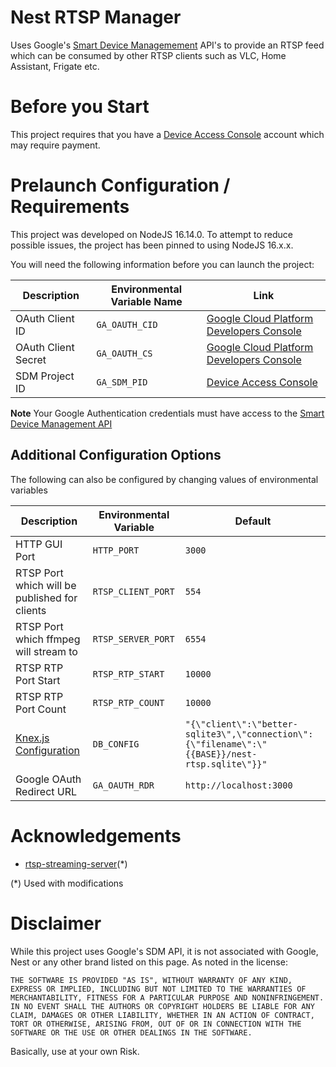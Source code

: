 # Nest RTSP Manager

Uses Google's [Smart Device Managemement](https://developers.google.com/nest/device-access) API's to provide an RTSP feed which can be consumed by other RTSP clients such as VLC, Home Assistant, Frigate etc.

# Before you Start

This project requires that you have a [Device Access Console](https://console.nest.google.com/device-access/) account which may require payment.

# Prelaunch Configuration / Requirements

This project was developed on NodeJS 16.14.0. To attempt to reduce possible issues, the project has been pinned to using NodeJS 16.x.x.

You will need the following information before you can launch the project:

| Description | Environmental Variable Name | Link |
| ---- | --- | --- |
| OAuth Client ID | `GA_OAUTH_CID` | [Google Cloud Platform Developers Console](https://console.cloud.google.com/apis/credentials) |
| OAuth Client Secret | `GA_OAUTH_CS` | [Google Cloud Platform Developers Console](https://console.cloud.google.com/apis/credentials) |
| SDM Project ID |  `GA_SDM_PID` | [Device Access Console](https://console.nest.google.com/device-access/) |

**Note** Your Google Authentication credentials must have access to the [Smart Device Management API](https://developers.google.com/nest/device-access?hl=en_US)

## Additional Configuration Options

The following can also be configured by changing values of environmental variables

| Description | Environmental Variable | Default |
| --- | --- | --- |
| HTTP GUI Port | `HTTP_PORT` | `3000` |
| RTSP Port which will be published for clients | `RTSP_CLIENT_PORT` | `554` |
| RTSP Port which ffmpeg will stream to | `RTSP_SERVER_PORT` | `6554` |
| RTSP RTP Port Start | `RTSP_RTP_START` | `10000` |
| RTSP RTP Port Count | `RTSP_RTP_COUNT` | `10000` |
| [Knex.js Configuration](http://knexjs.org/guide/#configuration-options) | `DB_CONFIG` | `"{\"client\":\"better-sqlite3\",\"connection\":{\"filename\":\"{{BASE}}/nest-rtsp.sqlite\"}}"` |
| Google OAuth Redirect URL | `GA_OAUTH_RDR` | `http://localhost:3000` |

# Acknowledgements

* [rtsp-streaming-server](https://github.com/chriswiggins/rtsp-streaming-server)(*)

(*) Used with modifications


# Disclaimer

While this project uses Google's SDM API, it is not associated with Google, Nest or any other brand listed on this page. As noted in the license:

```
THE SOFTWARE IS PROVIDED "AS IS", WITHOUT WARRANTY OF ANY KIND, EXPRESS OR IMPLIED, INCLUDING BUT NOT LIMITED TO THE WARRANTIES OF MERCHANTABILITY, FITNESS FOR A PARTICULAR PURPOSE AND NONINFRINGEMENT. IN NO EVENT SHALL THE AUTHORS OR COPYRIGHT HOLDERS BE LIABLE FOR ANY CLAIM, DAMAGES OR OTHER LIABILITY, WHETHER IN AN ACTION OF CONTRACT, TORT OR OTHERWISE, ARISING FROM, OUT OF OR IN CONNECTION WITH THE SOFTWARE OR THE USE OR OTHER DEALINGS IN THE SOFTWARE.
```

Basically, use at your own Risk.